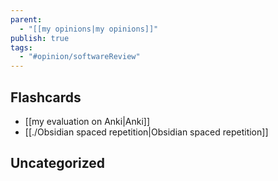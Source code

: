 ```yaml
---
parent:
  - "[[my opinions|my opinions]]"
publish: true
tags:
  - "#opinion/softwareReview"
---
```

## Flashcards
- [[my evaluation on Anki|Anki]]
- [[./Obsidian spaced repetition|Obsidian spaced repetition]]
## Uncategorized
